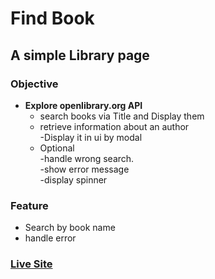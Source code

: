 # Find Book

## A simple Library page

### Objective
* **Explore openlibrary.org API**
    * search books via Title and Display them 
    * retrieve information about an author<br/>-Display it in ui by modal
    * Optional<br/>
        -handle wrong search.<br/> -show error message<br/>
        -display spinner


### Feature
* Search by book name
* handle error


### [Live Site]()